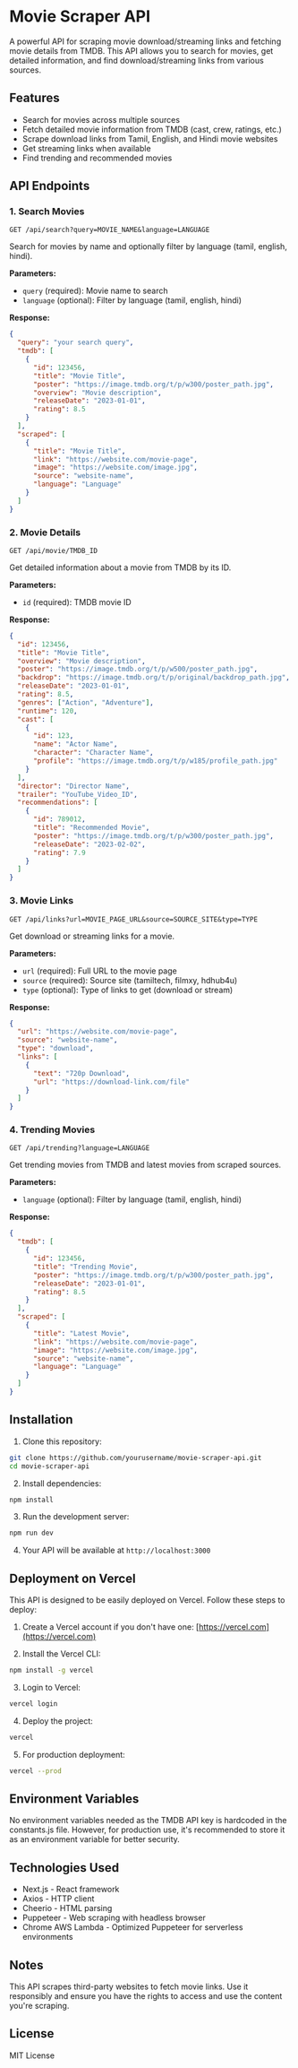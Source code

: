 # Movie Scraper API

A powerful API for scraping movie download/streaming links and fetching movie details from TMDB. This API allows you to search for movies, get detailed information, and find download/streaming links from various sources.

## Features

- Search for movies across multiple sources
- Fetch detailed movie information from TMDB (cast, crew, ratings, etc.)
- Scrape download links from Tamil, English, and Hindi movie websites
- Get streaming links when available
- Find trending and recommended movies

## API Endpoints

### 1. Search Movies
```
GET /api/search?query=MOVIE_NAME&language=LANGUAGE
```
Search for movies by name and optionally filter by language (tamil, english, hindi).

**Parameters:**
- `query` (required): Movie name to search
- `language` (optional): Filter by language (tamil, english, hindi)

**Response:**
```json
{
  "query": "your search query",
  "tmdb": [
    {
      "id": 123456,
      "title": "Movie Title",
      "poster": "https://image.tmdb.org/t/p/w300/poster_path.jpg",
      "overview": "Movie description",
      "releaseDate": "2023-01-01",
      "rating": 8.5
    }
  ],
  "scraped": [
    {
      "title": "Movie Title",
      "link": "https://website.com/movie-page",
      "image": "https://website.com/image.jpg",
      "source": "website-name",
      "language": "Language"
    }
  ]
}
```

### 2. Movie Details
```
GET /api/movie/TMDB_ID
```
Get detailed information about a movie from TMDB by its ID.

**Parameters:**
- `id` (required): TMDB movie ID

**Response:**
```json
{
  "id": 123456,
  "title": "Movie Title",
  "overview": "Movie description",
  "poster": "https://image.tmdb.org/t/p/w500/poster_path.jpg",
  "backdrop": "https://image.tmdb.org/t/p/original/backdrop_path.jpg",
  "releaseDate": "2023-01-01",
  "rating": 8.5,
  "genres": ["Action", "Adventure"],
  "runtime": 120,
  "cast": [
    {
      "id": 123,
      "name": "Actor Name",
      "character": "Character Name",
      "profile": "https://image.tmdb.org/t/p/w185/profile_path.jpg"
    }
  ],
  "director": "Director Name",
  "trailer": "YouTube_Video_ID",
  "recommendations": [
    {
      "id": 789012,
      "title": "Recommended Movie",
      "poster": "https://image.tmdb.org/t/p/w300/poster_path.jpg",
      "releaseDate": "2023-02-02",
      "rating": 7.9
    }
  ]
}
```

### 3. Movie Links
```
GET /api/links?url=MOVIE_PAGE_URL&source=SOURCE_SITE&type=TYPE
```
Get download or streaming links for a movie.

**Parameters:**
- `url` (required): Full URL to the movie page
- `source` (required): Source site (tamiltech, filmxy, hdhub4u)
- `type` (optional): Type of links to get (download or stream)

**Response:**
```json
{
  "url": "https://website.com/movie-page",
  "source": "website-name",
  "type": "download",
  "links": [
    {
      "text": "720p Download",
      "url": "https://download-link.com/file"
    }
  ]
}
```

### 4. Trending Movies
```
GET /api/trending?language=LANGUAGE
```
Get trending movies from TMDB and latest movies from scraped sources.

**Parameters:**
- `language` (optional): Filter by language (tamil, english, hindi)

**Response:**
```json
{
  "tmdb": [
    {
      "id": 123456,
      "title": "Trending Movie",
      "poster": "https://image.tmdb.org/t/p/w300/poster_path.jpg",
      "releaseDate": "2023-01-01",
      "rating": 8.5
    }
  ],
  "scraped": [
    {
      "title": "Latest Movie",
      "link": "https://website.com/movie-page",
      "image": "https://website.com/image.jpg",
      "source": "website-name",
      "language": "Language"
    }
  ]
}
```

## Installation

1. Clone this repository:
```bash
git clone https://github.com/yourusername/movie-scraper-api.git
cd movie-scraper-api
```

2. Install dependencies:
```bash
npm install
```

3. Run the development server:
```bash
npm run dev
```

4. Your API will be available at `http://localhost:3000`

## Deployment on Vercel

This API is designed to be easily deployed on Vercel. Follow these steps to deploy:

1. Create a Vercel account if you don't have one: [https://vercel.com](https://vercel.com)

2. Install the Vercel CLI:
```bash
npm install -g vercel
```

3. Login to Vercel:
```bash
vercel login
```

4. Deploy the project:
```bash
vercel
```

5. For production deployment:
```bash
vercel --prod
```

## Environment Variables

No environment variables needed as the TMDB API key is hardcoded in the constants.js file. However, for production use, it's recommended to store it as an environment variable for better security.

## Technologies Used

- Next.js - React framework
- Axios - HTTP client
- Cheerio - HTML parsing
- Puppeteer - Web scraping with headless browser
- Chrome AWS Lambda - Optimized Puppeteer for serverless environments

## Notes

This API scrapes third-party websites to fetch movie links. Use it responsibly and ensure you have the rights to access and use the content you're scraping.

## License

MIT License
